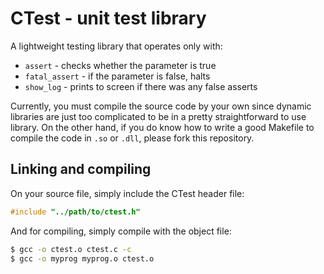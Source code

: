 # CTest - unit test library

A lightweight testing library that operates only with:
* `assert` - checks whether the parameter is true
* `fatal_assert` - if the parameter is false, halts
* `show_log` - prints to screen if there was any false asserts

Currently, you must compile the source code by your own since dynamic libraries are just too complicated to be in a pretty straightforward to use library. On the other hand, if you do know how to write a good Makefile to compile the code in `.so` or `.dll`, please fork this repository.

## Linking and compiling

On your source file, simply include the CTest header file:

``` c
#include "../path/to/ctest.h"
```

And for compiling, simply compile with the object file:

``` bash
$ gcc -o ctest.o ctest.c -c
$ gcc -o myprog myprog.o ctest.o
```
